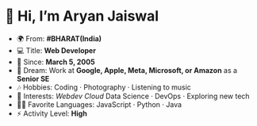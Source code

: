 # 👋 Hi, I’m Aryan Jaiswal  

- 🌍 From: **#BHARAT(India)**  
- 💻 Title: **Web Developer**  
- 🎂 Since: **March 5, 2005**  
- 🎯 Dream: Work at **Google, Apple, Meta, Microsoft, or Amazon** as a **Senior SE**  
- 🎶 Hobbies: Coding · Photography · Listening to music  
- 🚀 Interests: *Webdev* *Cloud* Data Science · DevOps · Exploring new tech  
- 🧑‍💻 Favorite Languages: JavaScript · Python · Java  
- ⚡ Activity Level: **High**  
